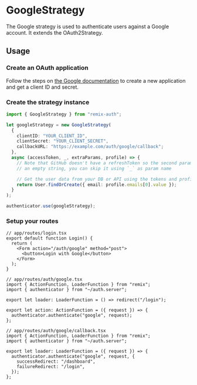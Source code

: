 # GoogleStrategy

The Google strategy is used to authenticate users against a Google account. It extends the OAuth2Strategy.

## Usage

### Create an OAuth application

Follow the steps on [the Google documentation](https://developers.google.com/identity/protocols/oauth2/web-server#creatingcred) to create a new application and get a client ID and secret.

### Create the strategy instance

```ts
import { GoogleStrategy } from "remix-auth";

let googleStrategy = new GoogleStrategy(
  {
    clientID: "YOUR_CLIENT_ID",
    clientSecret: "YOUR_CLIENT_SECRET",
    callbackURL: "https://example.com/auth/google/callback";
  },
  async (accessToken, _, extraParams, profile) => {
    // Note that GitHub doesn't have a refreshToken so the second param is always
    // an empty string, you can skip it using `_` as param name

    // Get the user data from your DB or API using the tokens and profile
    return User.findOrCreate({ email: profile.emails[0].value });
  }
);

authenticator.use(googleStrategy);
```

### Setup your routes

```tsx
// app/routes/login.tsx
export default function Login() {
  return (
    <Form action="/auth/google" method="post">
      <button>Login with Google</button>
    </Form>
  );
}
```

```tsx
// app/routes/auth/google.tsx
import { ActionFunction, LoaderFunction } from "remix";
import { authenticator } from "~/auth.server";

export let loader: LoaderFunction = () => redirect("/login");

export let action: ActionFunction = ({ request }) => {
  authenticator.authenticate("google", request);
};
```

```tsx
// app/routes/auth/google/callback.tsx
import { ActionFunction, LoaderFunction } from "remix";
import { authenticator } from "~/auth.server";

export let loader: LoaderFunction = ({ request }) => {
  authenticator.authenticate("google", request, {
    successRedirect: "/dashboard",
    failureRedirect: "/login",
  });
};
```
